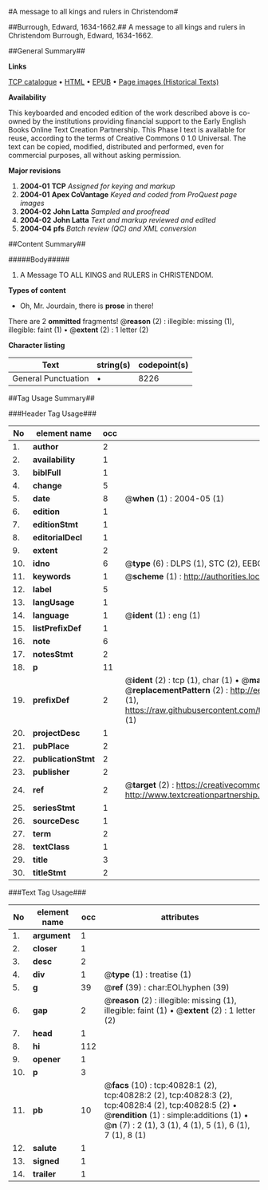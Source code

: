 #A message to all kings and rulers in Christendom#

##Burrough, Edward, 1634-1662.##
A message to all kings and rulers in Christendom
Burrough, Edward, 1634-1662.

##General Summary##

**Links**

[TCP catalogue](http://www.ota.ox.ac.uk/tcp/)  • 
[HTML](http://tei.it.ox.ac.uk/tcp/Texts-HTML/free/A30/A30535.html)  • 
[EPUB](http://tei.it.ox.ac.uk/tcp/Texts-EPUB/free/A30/A30535.epub) • 
[Page images (Historical Texts)](https://data.historicaltexts.jisc.ac.uk/view?pubId=eebo-08092636e&pageId=eebo-08092636e-40828-1)

**Availability**

This keyboarded and encoded edition of the
	       work described above is co-owned by the institutions
	       providing financial support to the Early English Books
	       Online Text Creation Partnership. This Phase I text is
	       available for reuse, according to the terms of Creative
	       Commons 0 1.0 Universal. The text can be copied,
	       modified, distributed and performed, even for
	       commercial purposes, all without asking permission.

**Major revisions**

1. __2004-01__ __TCP__ *Assigned for keying and markup*
1. __2004-01__ __Apex CoVantage__ *Keyed and coded from ProQuest page images*
1. __2004-02__ __John Latta__ *Sampled and proofread*
1. __2004-02__ __John Latta__ *Text and markup reviewed and edited*
1. __2004-04__ __pfs__ *Batch review (QC) and XML conversion*

##Content Summary##

#####Body#####

1. A Message TO ALL KINGS and RULERS in CHRISTENDOM.

**Types of content**

  * Oh, Mr. Jourdain, there is **prose** in there!

There are 2 **ommitted** fragments! 
 @__reason__ (2) : illegible: missing (1), illegible: faint (1)  •  @__extent__ (2) : 1 letter (2)

**Character listing**


|Text|string(s)|codepoint(s)|
|---|---|---|
|General Punctuation|•|8226|

##Tag Usage Summary##

###Header Tag Usage###

|No|element name|occ|attributes|
|---|---|---|---|
|1.|__author__|2||
|2.|__availability__|1||
|3.|__biblFull__|1||
|4.|__change__|5||
|5.|__date__|8| @__when__ (1) : 2004-05 (1)|
|6.|__edition__|1||
|7.|__editionStmt__|1||
|8.|__editorialDecl__|1||
|9.|__extent__|2||
|10.|__idno__|6| @__type__ (6) : DLPS (1), STC (2), EEBO-CITATION (1), OCLC (1), VID (1)|
|11.|__keywords__|1| @__scheme__ (1) : http://authorities.loc.gov/ (1)|
|12.|__label__|5||
|13.|__langUsage__|1||
|14.|__language__|1| @__ident__ (1) : eng (1)|
|15.|__listPrefixDef__|1||
|16.|__note__|6||
|17.|__notesStmt__|2||
|18.|__p__|11||
|19.|__prefixDef__|2| @__ident__ (2) : tcp (1), char (1)  •  @__matchPattern__ (2) : ([0-9\-]+):([0-9IVX]+) (1), (.+) (1)  •  @__replacementPattern__ (2) : http://eebo.chadwyck.com/downloadtiff?vid=$1&page=$2 (1), https://raw.githubusercontent.com/textcreationpartnership/Texts/master/tcpchars.xml#$1 (1)|
|20.|__projectDesc__|1||
|21.|__pubPlace__|2||
|22.|__publicationStmt__|2||
|23.|__publisher__|2||
|24.|__ref__|2| @__target__ (2) : https://creativecommons.org/publicdomain/zero/1.0/ (1), http://www.textcreationpartnership.org/docs/. (1)|
|25.|__seriesStmt__|1||
|26.|__sourceDesc__|1||
|27.|__term__|2||
|28.|__textClass__|1||
|29.|__title__|3||
|30.|__titleStmt__|2||


###Text Tag Usage###

|No|element name|occ|attributes|
|---|---|---|---|
|1.|__argument__|1||
|2.|__closer__|1||
|3.|__desc__|2||
|4.|__div__|1| @__type__ (1) : treatise (1)|
|5.|__g__|39| @__ref__ (39) : char:EOLhyphen (39)|
|6.|__gap__|2| @__reason__ (2) : illegible: missing (1), illegible: faint (1)  •  @__extent__ (2) : 1 letter (2)|
|7.|__head__|1||
|8.|__hi__|112||
|9.|__opener__|1||
|10.|__p__|3||
|11.|__pb__|10| @__facs__ (10) : tcp:40828:1 (2), tcp:40828:2 (2), tcp:40828:3 (2), tcp:40828:4 (2), tcp:40828:5 (2)  •  @__rendition__ (1) : simple:additions (1)  •  @__n__ (7) : 2 (1), 3 (1), 4 (1), 5 (1), 6 (1), 7 (1), 8 (1)|
|12.|__salute__|1||
|13.|__signed__|1||
|14.|__trailer__|1||
